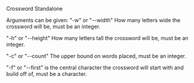 Crossword Standalone

Arguments can be given:
"-w" or "--width" How many letters wide the crossword will be, must be an integer.

"-h" or "--height" How many letters tall the crossword will be, must be an integer.

"-c" or "--count" The upper bound on words placed, must be an integer.

"-f" or "--first" is the central character the crossword will start with and build off of, must be a character.